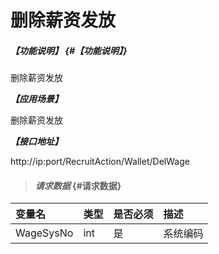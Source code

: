 # 删除薪资发放

##### _【功能说明】_ {#【功能说明】}

删除薪资发放

_**【应用场景】**_

删除薪资发放

_**【接口地址】**_

http://ip:port/RecruitAction/Wallet/DelWage

> #### _请求数据_ {#请求数据}

| 变量名 | 类型 | 是否必须 | 描述 |
| :--- | :--- | :--- | :--- |
| WageSysNo | int | 是 |系统编码 |


